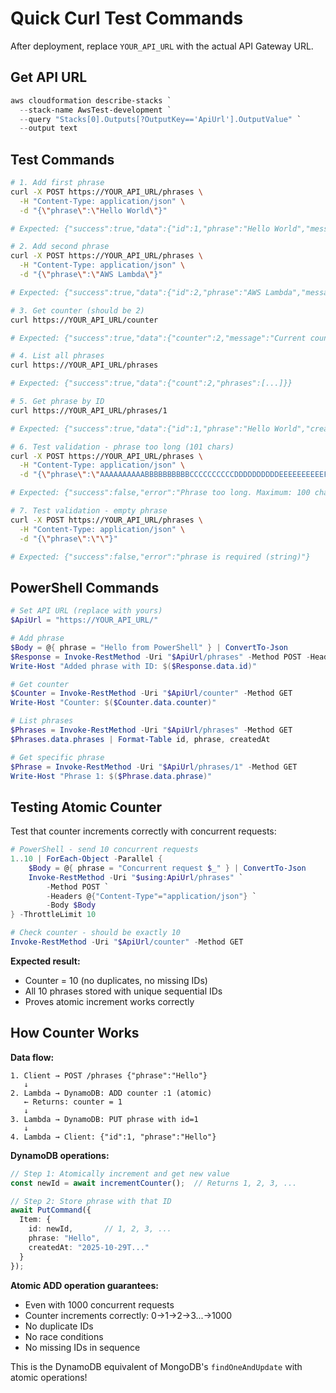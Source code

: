 # Quick Curl Test Commands

After deployment, replace `YOUR_API_URL` with the actual API Gateway URL.

## Get API URL

```powershell
aws cloudformation describe-stacks `
  --stack-name AwsTest-development `
  --query "Stacks[0].Outputs[?OutputKey=='ApiUrl'].OutputValue" `
  --output text
```

## Test Commands

```bash
# 1. Add first phrase
curl -X POST https://YOUR_API_URL/phrases \
  -H "Content-Type: application/json" \
  -d "{\"phrase\":\"Hello World\"}"

# Expected: {"success":true,"data":{"id":1,"phrase":"Hello World","message":"Phrase added successfully"}}

# 2. Add second phrase  
curl -X POST https://YOUR_API_URL/phrases \
  -H "Content-Type: application/json" \
  -d "{\"phrase\":\"AWS Lambda\"}"

# Expected: {"success":true,"data":{"id":2,"phrase":"AWS Lambda","message":"Phrase added successfully"}}

# 3. Get counter (should be 2)
curl https://YOUR_API_URL/counter

# Expected: {"success":true,"data":{"counter":2,"message":"Current counter value (total phrases added)"}}

# 4. List all phrases
curl https://YOUR_API_URL/phrases

# Expected: {"success":true,"data":{"count":2,"phrases":[...]}}

# 5. Get phrase by ID
curl https://YOUR_API_URL/phrases/1

# Expected: {"success":true,"data":{"id":1,"phrase":"Hello World","createdAt":"..."}}

# 6. Test validation - phrase too long (101 chars)
curl -X POST https://YOUR_API_URL/phrases \
  -H "Content-Type: application/json" \
  -d "{\"phrase\":\"AAAAAAAAAABBBBBBBBBBCCCCCCCCCCDDDDDDDDDDEEEEEEEEEEFFFFFFFFGGGGGGGGGGHHHHHHHHHHIIIIIIIIIIJJJJJJJJJJK\"}"

# Expected: {"success":false,"error":"Phrase too long. Maximum: 100 characters, received: 101"}

# 7. Test validation - empty phrase
curl -X POST https://YOUR_API_URL/phrases \
  -H "Content-Type: application/json" \
  -d "{\"phrase\":\"\"}"

# Expected: {"success":false,"error":"phrase is required (string)"}
```

## PowerShell Commands

```powershell
# Set API URL (replace with yours)
$ApiUrl = "https://YOUR_API_URL/"

# Add phrase
$Body = @{ phrase = "Hello from PowerShell" } | ConvertTo-Json
$Response = Invoke-RestMethod -Uri "$ApiUrl/phrases" -Method POST -Headers @{"Content-Type"="application/json"} -Body $Body
Write-Host "Added phrase with ID: $($Response.data.id)"

# Get counter
$Counter = Invoke-RestMethod -Uri "$ApiUrl/counter" -Method GET
Write-Host "Counter: $($Counter.data.counter)"

# List phrases
$Phrases = Invoke-RestMethod -Uri "$ApiUrl/phrases" -Method GET
$Phrases.data.phrases | Format-Table id, phrase, createdAt

# Get specific phrase
$Phrase = Invoke-RestMethod -Uri "$ApiUrl/phrases/1" -Method GET
Write-Host "Phrase 1: $($Phrase.data.phrase)"
```

## Testing Atomic Counter

Test that counter increments correctly with concurrent requests:

```powershell
# PowerShell - send 10 concurrent requests
1..10 | ForEach-Object -Parallel {
    $Body = @{ phrase = "Concurrent request $_" } | ConvertTo-Json
    Invoke-RestMethod -Uri "$using:ApiUrl/phrases" `
        -Method POST `
        -Headers @{"Content-Type"="application/json"} `
        -Body $Body
} -ThrottleLimit 10

# Check counter - should be exactly 10
Invoke-RestMethod -Uri "$ApiUrl/counter" -Method GET
```

**Expected result:**
- Counter = 10 (no duplicates, no missing IDs)
- All 10 phrases stored with unique sequential IDs
- Proves atomic increment works correctly

## How Counter Works

**Data flow:**

```
1. Client → POST /phrases {"phrase":"Hello"}
   ↓
2. Lambda → DynamoDB: ADD counter :1 (atomic)
   ← Returns: counter = 1
   ↓
3. Lambda → DynamoDB: PUT phrase with id=1
   ↓
4. Lambda → Client: {"id":1, "phrase":"Hello"}
```

**DynamoDB operations:**

```typescript
// Step 1: Atomically increment and get new value
const newId = await incrementCounter();  // Returns 1, 2, 3, ...

// Step 2: Store phrase with that ID
await PutCommand({
  Item: {
    id: newId,       // 1, 2, 3, ...
    phrase: "Hello",
    createdAt: "2025-10-29T..."
  }
});
```

**Atomic ADD operation guarantees:**
- Even with 1000 concurrent requests
- Counter increments correctly: 0→1→2→3...→1000
- No duplicate IDs
- No race conditions
- No missing IDs in sequence

This is the DynamoDB equivalent of MongoDB's `findOneAndUpdate` with atomic operations!


